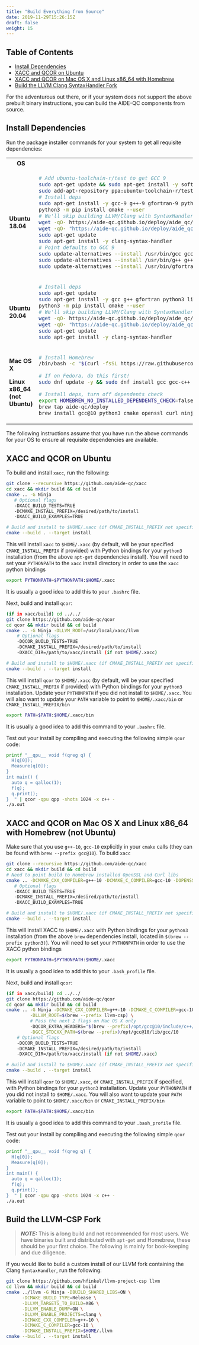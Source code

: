 ```yaml
---
title: "Build Everything from Source"
date: 2019-11-29T15:26:15Z
draft: false
weight: 15
---
```

## Table of Contents
* [Install Dependencies](#deps)
* [XACC and QCOR on Ubuntu](#xqubuntu)
* [XACC and QCOR on Mac OS X and Linux x86_64 with Homebrew](#xqbrew)
* [Build the LLVM Clang SyntaxHandler Fork](#llvmcsp)

For the adventurous out there, or if your system does not support the above prebuilt binary instructions, you can build the AIDE-QC components from source.

## <a id="deps"></a> Install Dependencies
Run the package installer commands for your system to get all requisite dependencies:

<table>
<tr>
<th>OS</th>
<th>Command</th>
</tr>
<tr>
<td>
<b>
Ubuntu 18.04
</b>
</td>
<td>

```bash
# Add ubuntu-toolchain-r/test to get GCC 9
sudo apt-get update && sudo apt-get install -y software-properties-common 
sudo add-apt-repository ppa:ubuntu-toolchain-r/test -y && sudo apt-get update 
# Install deps
sudo apt-get install -y gcc-9 g++-9 gfortran-9 python3.8 libpython3.8-dev python3-pip libcurl4-openssl-dev libssl-dev liblapack-dev libblas-dev ninja-build lsb-release
python3 -m pip install cmake --user 
# We'll skip building LLVM/Clang with SyntaxHandler and install binary
wget -qO- https://aide-qc.github.io/deploy/aide_qc/debian/PUBLIC-KEY.gpg | sudo apt-key add -
wget -qO- "https://aide-qc.github.io/deploy/aide_qc/debian/$(lsb_release -cs)/aide-qc.list" | sudo tee -a /etc/apt/sources.list.d/aide-qc.list
sudo apt-get update
sudo apt-get install -y clang-syntax-handler
# Point defaults to GCC 9
sudo update-alternatives --install /usr/bin/gcc gcc /usr/bin/gcc-9 50
sudo update-alternatives --install /usr/bin/g++ g++ /usr/bin/g++-9 50
sudo update-alternatives --install /usr/bin/gfortran gfortran /usr/bin/gfortran-9 50
``` 
</td>
</tr>
<tr>
<td>
<b>
Ubuntu 20.04
</b>
</td>
<td>

```bash
# Install deps
sudo apt-get update
sudo apt-get install -y gcc g++ gfortran python3 libpython3-dev python3-pip libcurl4-openssl-dev libssl-dev liblapack-dev libblas-dev ninja-build lsb-release
python3 -m pip install cmake --user 
# We'll skip building LLVM/Clang with SyntaxHandler and install binary
wget -qO- https://aide-qc.github.io/deploy/aide_qc/debian/PUBLIC-KEY.gpg | sudo apt-key add -
wget -qO- "https://aide-qc.github.io/deploy/aide_qc/debian/$(lsb_release -cs)/aide-qc.list" | sudo tee -a /etc/apt/sources.list.d/aide-qc.list
sudo apt-get update
sudo apt-get install -y clang-syntax-handler
``` 
</td>
</tr>
<tr>
<td>
<b>
Mac OS X

Linux x86_64 (not Ubuntu)
</b>
</td>
<td>

```bash
# Install Homebrew
/bin/bash -c "$(curl -fsSL https://raw.githubusercontent.com/Homebrew/install/master/install.sh)"

# If on Fedora, do this first!
sudo dnf update -y && sudo dnf install gcc gcc-c++ lapack-devel

# Install deps, turn off dependents check
export HOMEBREW_NO_INSTALLED_DEPENDENTS_CHECK=false
brew tap aide-qc/deploy
brew install gcc@10 python3 cmake openssl curl ninja llvm-csp

``` 
</td>
</tr>
</table>

The following instructions assume that you have run the above commands for your OS to ensure all requisite dependencies are available. 

## <a id="xqubuntu"></a> XACC and QCOR on Ubuntu
To build and install `xacc`, run the following:
```sh
git clone --recursive https://github.com/aide-qc/xacc 
cd xacc && mkdir build && cd build
cmake .. -G Ninja 
   # Optional flags
   -DXACC_BUILD_TESTS=TRUE
   -DCMAKE_INSTALL_PREFIX=/desired/path/to/install
   -DXACC_BUILD_EXAMPLES=TRUE

# Build and install to $HOME/.xacc (if CMAKE_INSTALL_PREFIX not specified)
cmake --build . --target install
```
This will install `xacc` to `$HOME/.xacc` (by default, will be your specified `CMAKE_INSTALL_PREFIX` if provided) with Python bindings for your `python3` installation (from the above `apt-get` dependencies install). You will need to set your `PYTHONPATH` to the `xacc` install directory in order to use the `xacc` python bindings
```sh
export PYTHONPATH=$PYTHONPATH:$HOME/.xacc
```
It is usually a good idea to add this to your `.bashrc` file. 

Next, build and install `qcor`:
```sh
(if in xacc/build) cd ../../
git clone https://github.com/aide-qc/qcor
cd qcor && mkdir build && cd build
cmake .. -G Ninja -DLLVM_ROOT=/usr/local/xacc/llvm 
    # Optional flags
    -DQCOR_BUILD_TESTS=TRUE
    -DCMAKE_INSTALL_PREFIX=/desired/path/to/install
    -DXACC_DIR=/path/to/xacc/install (if not $HOME/.xacc)

# Build and install to $HOME/.xacc (if CMAKE_INSTALL_PREFIX not specified)
cmake --build . --target install
```
This will install `qcor` to `$HOME/.xacc` (by default, will be your specified `CMAKE_INSTALL_PREFIX` if provided) with Python bindings for your `python3` installation. Update your `PYTHONPATH` if you did not install to `$HOME/.xacc`. You will also want to update your `PATH` variable to point to `$HOME/.xacc/bin` or `CMAKE_INSTALL_PREFIX/bin`
```sh
export PATH=$PATH:$HOME/.xacc/bin
```
It is usually a good idea to add this command to your `.bashrc` file. 

Test out your install by compiling and executing the following simple `qcor` code:
```sh
printf "__qpu__ void f(qreg q) {
  H(q[0]);
  Measure(q[0]);
}
int main() {
  auto q = qalloc(1);
  f(q);
  q.print();
}  " | qcor -qpu qpp -shots 1024 -x c++ -
./a.out
```

## <a id="xqbrew"></a> XACC and QCOR on Mac OS X and Linux x86_64 with Homebrew (not Ubuntu)
Make sure that you use `g++-10`, `gcc-10` explicitly in your `cmake` calls (they can be found with `brew --prefix gcc@10`). To build `xacc`
```sh
git clone --recursive https://github.com/aide-qc/xacc
cd xacc && mkdir build && cd build 
# Need to point build to Homebrew installed OpenSSL and Curl libs
cmake .. -DCMAKE_CXX_COMPILER=g++-10 -DCMAKE_C_COMPILER=gcc-10 -DOPENSSL_ROOT_DIR=$(brew --prefix openssl) -DCMAKE_PREFIX_PATH=$(brew --prefix curl) -G Ninja
   # Optional flags
   -DXACC_BUILD_TESTS=TRUE
   -DCMAKE_INSTALL_PREFIX=/desired/path/to/install
   -DXACC_BUILD_EXAMPLES=TRUE

# Build and install to $HOME/.xacc (if CMAKE_INSTALL_PREFIX not specified)
cmake --build . --target install
```
This will install XACC to `$HOME/.xacc` with Python bindings for your `python3` installation (from the above `brew` dependencies install, located in `$(brew --prefix python3)`). You will need to set your `PYTHONPATH` in order to use the XACC python bindings
```sh
export PYTHONPATH=$PYTHONPATH:$HOME/.xacc
```
It is usually a good idea to add this to your `.bash_profile` file. 

Next, build and install `qcor`:
```sh
(if in xacc/build) cd ../../
git clone https://github.com/aide-qc/qcor
cd qcor && mkdir build && cd build
cmake .. -G Ninja -DCMAKE_CXX_COMPILER=g++-10 -DCMAKE_C_COMPILER=gcc-10 \
         -DLLVM_ROOT=$(brew --prefix llvm-csp) \
         # Pass the next 2 flags on Mac OS X only
         -DQCOR_EXTRA_HEADERS="$(brew --prefix)/opt/gcc@10/include/c++/10.2.0;$(brew --prefix)/opt/gcc@10/include/c++/10.2.0/$(gcc-10 -dumpmachine)" \
         -DGCC_STDCXX_PATH=$(brew --prefix)/opt/gcc@10/lib/gcc/10
    # Optional flags
    -DQCOR_BUILD_TESTS=TRUE
    -DCMAKE_INSTALL_PREFIX=/desired/path/to/install
    -DXACC_DIR=/path/to/xacc/install (if not $HOME/.xacc)

# Build and install to $HOME/.xacc (if CMAKE_INSTALL_PREFIX not specified)
cmake --build . --target install
```
This will install `qcor` to `$HOME/.xacc`, or `CMAKE_INSTALL_PREFIX` if specified, with Python bindings for your `python3` installation. Update your `PYTHONPATH` if you did not install to `$HOME/.xacc`. You will also want to update your `PATH` variable to point to `$HOME/.xacc/bin` or `CMAKE_INSTALL_PREFIX/bin`
```sh
export PATH=$PATH:$HOME/.xacc/bin
```
It is usually a good idea to add this command to your `.bash_profile` file. 

Test out your install by compiling and executing the following simple `qcor` code:
```sh
printf "__qpu__ void f(qreg q) {
  H(q[0]);
  Measure(q[0]);
}
int main() {
  auto q = qalloc(1);
  f(q);
  q.print();
}  " | qcor -qpu qpp -shots 1024 -x c++ -
./a.out
```


## <a id="llvmcsp"></a> Build the LLVM-CSP Fork
> **_NOTE:_** This is a long build and not recommended for most users. We have binaries built and distributed with `apt-get` and Homebrew, these should be your first choice. The following is mainly for book-keeping and due diligence.

If you would like to build a custom install of our LLVM fork containing the Clang `SyntaxHandler`, run the following:
```sh
git clone https://github.com/hfinkel/llvm-project-csp llvm
cd llvm && mkdir build && cd build
cmake ../llvm -G Ninja -DBUILD_SHARED_LIBS=ON \
      -DCMAKE_BUILD_TYPE=Release \
      -DLLVM_TARGETS_TO_BUILD=X86 \
      -DLLVM_ENABLE_DUMP=ON \
      -DLLVM_ENABLE_PROJECTS=clang \
      -DCMAKE_CXX_COMPILER=g++-10 \
      -DCMAKE_C_COMPILER=gcc-10 \
      -DCMAKE_INSTALL_PREFIX=$HOME/.llvm
cmake --build . --target install
```